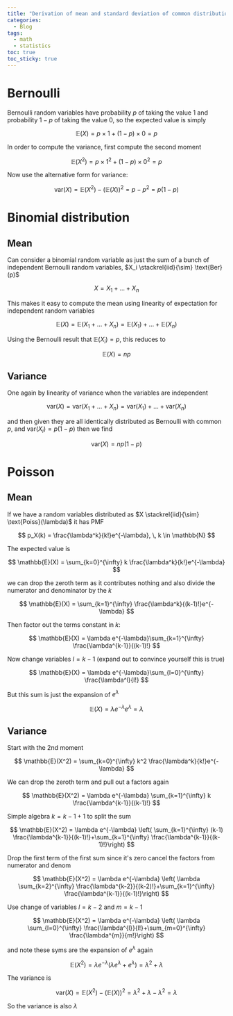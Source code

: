 ```yaml
---
title: "Derivation of mean and standard deviation of common distributions"
categories:
  - Blog
tags:
  - math
  - statistics
toc: true
toc_sticky: true
---
```




# Bernoulli

Bernoulli random variables have probability $p$ of taking the value $1$ and probability $1-p$ of taking the value $0$, so the expected value is simply

$$
\mathbb{E}(X) = p \times 1 + (1-p) \times 0 = p
$$

In order to compute the variance, first compute the second moment

$$
\mathbb{E}(X^2) = p \times 1^2 + (1-p) \times 0^2 = p
$$

Now use the alternative form for variance:

$$
\text{var}(X) = \mathbb{E}(X^2) - (\mathbb{E}(X))^2 = p-p^2=p(1-p)
$$


# Binomial distribution

## Mean

Can consider a binomial random variable as just the sum of a bunch of independent Bernoulli random variables, $X_i \stackrel{iid}{\sim} \text{Ber}(p)$

$$
X=X_1+\dots+X_n
$$

This makes it easy to compute the mean using linearity of expectation for independent random variables


$$
\mathbb{E}(X)=\mathbb{E}(X_1+\dots+X_n)=\mathbb{E}(X_1)+\dots+\mathbb{E}(X_n)
$$

Using the Bernoulli result that $\mathbb{E}(X_i)=p$, this reduces to 

$$
\mathbb{E}(X)=np
$$

## Variance

One again by linearity of variance when the variables are independent

$$
\text{var}(X)=\text{var}(X_1+\dots+X_n)=\text{var}(X_1)+\dots+\text{var}(X_n)
$$

and then given they are all identically distributed as Bernoulli with common $p$, and $\text{var}(X_i) = p(1-p)$ then we find

$$
\text{var}(X)=np(1-p)
$$

# Poisson

## Mean

If we have a random variables distributed as $X \stackrel{iid}{\sim} \text{Poiss}(\lambda)$
 it has PMF

$$
p_X(k) = \frac{\lambda^k}{k!}e^{-\lambda}, \, k \in \mathbb{N}
$$

The expected value is 

$$
\mathbb{E}(X) = \sum_{k=0}^{\infty} k \frac{\lambda^k}{k!}e^{-\lambda}
$$

we can drop the zeroth term as it contributes nothing and also divide the numerator and denominator by the $k$

$$
\mathbb{E}(X) = \sum_{k=1}^{\infty}  \frac{\lambda^k}{(k-1)!}e^{-\lambda}
$$

Then factor out the terms constant in $k$:

$$
\mathbb{E}(X) = \lambda e^{-\lambda}\sum_{k=1}^{\infty}  \frac{\lambda^{k-1}}{(k-1)!}
$$

Now change variables $l=k-1$ (expand out to convince yourself this is true)

$$
\mathbb{E}(X) = \lambda e^{-\lambda}\sum_{l=0}^{\infty}  \frac{\lambda^l}{l!}
$$

But this sum is just the expansion of $e^{\lambda}$

$$
\mathbb{E}(X) = \lambda e^{-\lambda}e^{\lambda} = \lambda
$$

## Variance

Start with the 2nd moment

$$
\mathbb{E}(X^2) = \sum_{k=0}^{\infty} k^2 \frac{\lambda^k}{k!}e^{-\lambda}
$$

We can drop the zeroth term and pull out a factors again

$$
\mathbb{E}(X^2) = \lambda e^{-\lambda} \sum_{k=1}^{\infty} k \frac{\lambda^{k-1}}{(k-1)!}
$$

Simple algebra $k=k-1 + 1$ to split the sum

$$
\mathbb{E}(X^2) = \lambda e^{-\lambda} \left( \sum_{k=1}^{\infty} (k-1) \frac{\lambda^{k-1}}{(k-1)!}+\sum_{k=1}^{\infty}  \frac{\lambda^{k-1}}{(k-1)!}\right)
$$

Drop the first term of the first sum since it's zero cancel the factors from numerator and denom 

$$
\mathbb{E}(X^2) = \lambda e^{-\lambda} \left( \lambda \sum_{k=2}^{\infty} \frac{\lambda^{k-2}}{(k-2)!}+\sum_{k=1}^{\infty}  \frac{\lambda^{k-1}}{(k-1)!}\right)
$$

Use change of variables $l=k-2$ and $m=k-1$

$$
\mathbb{E}(X^2) = \lambda e^{-\lambda} \left( \lambda \sum_{l=0}^{\infty} \frac{\lambda^{l}}{l!}+\sum_{m=0}^{\infty}  \frac{\lambda^{m}}{m!}\right)
$$

and note these syms are the expansion of $e^{\lambda}$ again

$$
\mathbb{E}(X^2) = \lambda e^{-\lambda} \left( \lambda e^{\lambda}+e^{\lambda}\right)=\lambda^2+\lambda
$$


The variance is

$$
\text{var}(X) = \mathbb{E}(X^2) - (\mathbb{E}(X))^2 = \lambda^2+  \lambda - \lambda^2 = \lambda 
$$

So the variance is also $\lambda$